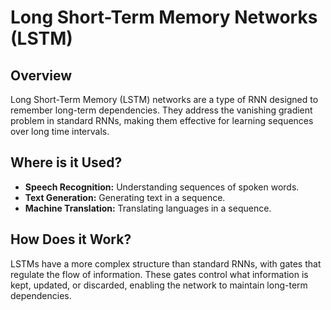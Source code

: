 # Long Short-Term Memory Networks (LSTM)

## Overview

Long Short-Term Memory (LSTM) networks are a type of RNN designed to remember long-term dependencies. They address the vanishing gradient problem in standard RNNs, making them effective for learning sequences over long time intervals.

## Where is it Used?

- **Speech Recognition:** Understanding sequences of spoken words.
- **Text Generation:** Generating text in a sequence.
- **Machine Translation:** Translating languages in a sequence.

## How Does it Work?

LSTMs have a more complex structure than standard RNNs, with gates that regulate the flow of information. These gates control what information is kept, updated, or discarded, enabling the network to maintain long-term dependencies.
